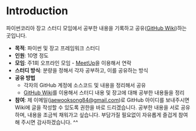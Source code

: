 # Introduction
파이썬코리아 장고 스터디 모임에서 공부한 내용을 기록하고 공유([GitHub Wiki](https://github.com/jaewooksong/PyconDjangoStudy/wiki))하는 곳입니다.

- **목적**: 파이썬 및 장고 프레임워크 스터디
- **인원**: 10명 정도
- **모임**: 주1회 오프라인 모임 - [MeetUp](http://www.meetup.com/pykorea)을 이용해서 연락
- **스터디 방식**: 분량을 정해서 각자 공부하고, 이를 공유하는 방식
- **공유 방법** 
  - 각자의 GitHub 계정에 소스코드 및 내용을 정리해서 공유
  - [GitHub Wiki](https://github.com/jaewooksong/PyconDjangoStudy/wiki)를 이용해서 스터디 내용 및 장고에 대해 공부한 내용들을 정리
- **참여**: 제 이메일(jaewooksong84@gmail.com)로 GitHub 아이디를 보내주시면 Wiki에 글을 작성할 수 있도록 권한을 바로 드리겠습니다. 공부한 내용을 서로 공유하며, 내용을 조금씩 채워가고 싶습니다. 부담가질 필요없이 자유롭게 즐겁게 참여해 주시면 감사하겠습니다. ^^
